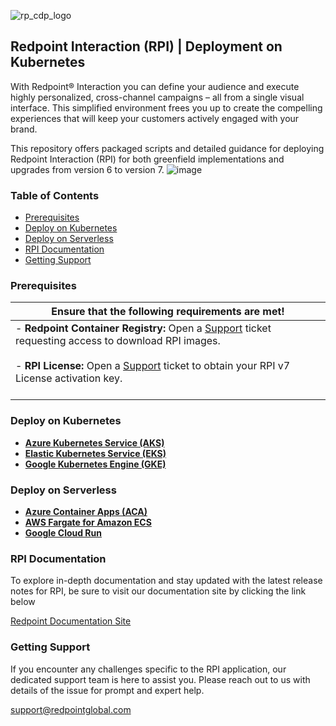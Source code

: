 ![rp_cdp_logo](https://github.com/RedPointGlobal/redpoint-rpi/assets/42842390/432d779f-de4e-4936-80fe-3caa4d732603)
## Redpoint Interaction (RPI) | Deployment on Kubernetes
With Redpoint® Interaction you can define your audience and execute highly personalized, cross-channel campaigns – all from a single visual interface. This simplified environment frees you up to create the compelling experiences that will keep your customers actively engaged with your brand.

This repository offers packaged scripts and detailed guidance for deploying Redpoint Interaction (RPI) for both greenfield implementations and upgrades from version 6 to version 7.
![image](https://user-images.githubusercontent.com/42842390/229413149-ff9497cd-8ed4-4512-96e1-c71932680350.png)
### Table of Contents
- [Prerequisites ](#prerequisites)
- [Deploy on Kubernetes ](#deploy-on-kubernetes)
- [Deploy on Serverless ](#deploy-on-serverless)
- [RPI Documentation](#rpi-documentation)
- [Getting Support](#getting-support)

### Prerequisites
| Ensure that the following requirements are met!                                                                                                                                                                                                                                   |
|----------------------------------------------------------------------------------------------------------------------------------------------------------------------------------------------------------------------------------------------------------------------------------|
| - **Redpoint Container Registry:** Open a [Support](mailto:support@redpointglobal.com) ticket requesting access to download RPI images.<br><br> - **RPI License:** Open a [Support](mailto:support@redpointglobal.com) ticket to obtain your RPI v7 License activation key.<br><br>  |

### Deploy on Kubernetes

- **[Azure Kubernetes Service (AKS)](azure/aks/README.md)**
- **[Elastic Kubernetes Service (EKS)](aws/eks/README.md)**
- **[Google Kubernetes Engine (GKE)](gcp/gke/README.md)**

### Deploy on Serverless

- **[Azure Container Apps (ACA)](azure/aca/README.md)**
- **[AWS Fargate for Amazon ECS](aws/fargate/README.md)**
- **[Google Cloud Run](gcp/cloud-run/README.md)**

### RPI Documentation
To explore in-depth documentation and stay updated with the latest release notes for RPI, be sure to visit our documentation site by clicking the link below

 [Redpoint Documentation Site ](https://docs.redpointglobal.com/rpi/)

### Getting Support 
If you encounter any challenges specific to the RPI application, our dedicated support team is here to assist you. Please reach out to us with details of the issue for prompt and expert help.

[support@redpointglobal.com](support@redpointglobal.com)
